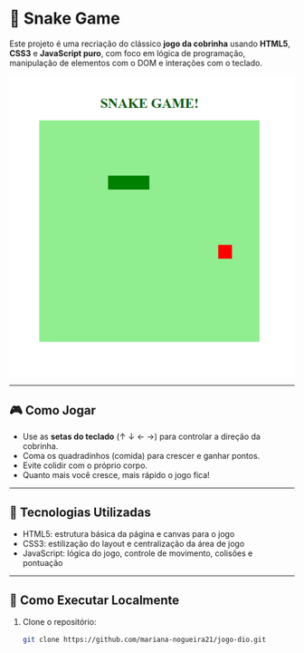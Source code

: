 # 🐍 Snake Game
Este projeto é uma recriação do clássico **jogo da cobrinha** usando **HTML5**, **CSS3** e **JavaScript puro**, com foco em lógica de programação, manipulação de elementos com o DOM e interações com o teclado.

![snake-game-preview](./preview.png) <!-- Substitua por uma imagem/print do seu jogo -->

---

## 🎮 Como Jogar

- Use as **setas do teclado** (↑ ↓ ← →) para controlar a direção da cobrinha.
- Coma os quadradinhos (comida) para crescer e ganhar pontos.
- Evite colidir com o próprio corpo.
- Quanto mais você cresce, mais rápido o jogo fica!

---

## 🧠 Tecnologias Utilizadas

- HTML5: estrutura básica da página e canvas para o jogo
- CSS3: estilização do layout e centralização da área de jogo
- JavaScript: lógica do jogo, controle de movimento, colisões e pontuação

---

## 🚀 Como Executar Localmente

1. Clone o repositório:
   ```bash
   git clone https://github.com/mariana-nogueira21/jogo-dio.git
